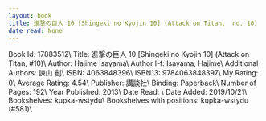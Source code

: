 ```yaml
---
layout: book
title: 進撃の巨人 10 [Shingeki no Kyojin 10] (Attack on Titan,  no. 10)
date_read: None
---
```


Book Id: 17883512\ 
Title: 進撃の巨人 10 [Shingeki no Kyojin 10] (Attack on Titan, #10)\ 
Author: Hajime Isayama\ 
Author l-f: Isayama, Hajime\ 
Additional Authors: 諫山 創\ 
ISBN: 4063848396\ 
ISBN13: 9784063848397\ 
My Rating: 0\ 
Average Rating: 4.54\ 
Publisher: 講談社\ 
Binding: Paperback\ 
Number of Pages: 192\ 
Year Published: 2013\ 
Date Read: \ 
Date Added: 2019/10/21\ 
Bookshelves: kupka-wstydu\ 
Bookshelves with positions: kupka-wstydu (#581)\ 

